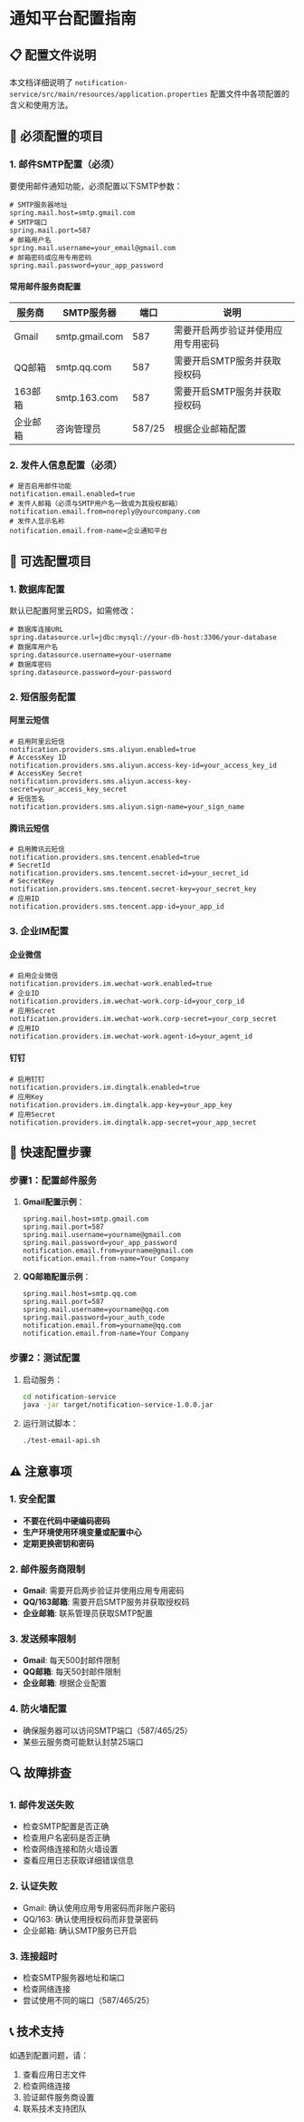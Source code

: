 # 通知平台配置指南

## 📋 配置文件说明

本文档详细说明了 `notification-service/src/main/resources/application.properties` 配置文件中各项配置的含义和使用方法。

## 🔧 必须配置的项目

### 1. 邮件SMTP配置（必须）

要使用邮件通知功能，必须配置以下SMTP参数：

```properties
# SMTP服务器地址
spring.mail.host=smtp.gmail.com
# SMTP端口
spring.mail.port=587
# 邮箱用户名
spring.mail.username=your_email@gmail.com
# 邮箱密码或应用专用密码
spring.mail.password=your_app_password
```

#### 常用邮件服务商配置

| 服务商 | SMTP服务器 | 端口 | 说明 |
|--------|------------|------|------|
| Gmail | smtp.gmail.com | 587 | 需要开启两步验证并使用应用专用密码 |
| QQ邮箱 | smtp.qq.com | 587 | 需要开启SMTP服务并获取授权码 |
| 163邮箱 | smtp.163.com | 587 | 需要开启SMTP服务并获取授权码 |
| 企业邮箱 | 咨询管理员 | 587/25 | 根据企业邮箱配置 |

### 2. 发件人信息配置（必须）

```properties
# 是否启用邮件功能
notification.email.enabled=true
# 发件人邮箱（必须与SMTP用户名一致或为其授权邮箱）
notification.email.from=noreply@yourcompany.com
# 发件人显示名称
notification.email.from-name=企业通知平台
```

## 🔧 可选配置项目

### 1. 数据库配置

默认已配置阿里云RDS，如需修改：

```properties
# 数据库连接URL
spring.datasource.url=jdbc:mysql://your-db-host:3306/your-database
# 数据库用户名
spring.datasource.username=your-username
# 数据库密码
spring.datasource.password=your-password
```

### 2. 短信服务配置

#### 阿里云短信
```properties
# 启用阿里云短信
notification.providers.sms.aliyun.enabled=true
# AccessKey ID
notification.providers.sms.aliyun.access-key-id=your_access_key_id
# AccessKey Secret
notification.providers.sms.aliyun.access-key-secret=your_access_key_secret
# 短信签名
notification.providers.sms.aliyun.sign-name=your_sign_name
```

#### 腾讯云短信
```properties
# 启用腾讯云短信
notification.providers.sms.tencent.enabled=true
# SecretId
notification.providers.sms.tencent.secret-id=your_secret_id
# SecretKey
notification.providers.sms.tencent.secret-key=your_secret_key
# 应用ID
notification.providers.sms.tencent.app-id=your_app_id
```

### 3. 企业IM配置

#### 企业微信
```properties
# 启用企业微信
notification.providers.im.wechat-work.enabled=true
# 企业ID
notification.providers.im.wechat-work.corp-id=your_corp_id
# 应用Secret
notification.providers.im.wechat-work.corp-secret=your_corp_secret
# 应用ID
notification.providers.im.wechat-work.agent-id=your_agent_id
```

#### 钉钉
```properties
# 启用钉钉
notification.providers.im.dingtalk.enabled=true
# 应用Key
notification.providers.im.dingtalk.app-key=your_app_key
# 应用Secret
notification.providers.im.dingtalk.app-secret=your_app_secret
```

## 🚀 快速配置步骤

### 步骤1：配置邮件服务

1. **Gmail配置示例**：
   ```properties
   spring.mail.host=smtp.gmail.com
   spring.mail.port=587
   spring.mail.username=yourname@gmail.com
   spring.mail.password=your_app_password
   notification.email.from=yourname@gmail.com
   notification.email.from-name=Your Company
   ```

2. **QQ邮箱配置示例**：
   ```properties
   spring.mail.host=smtp.qq.com
   spring.mail.port=587
   spring.mail.username=yourname@qq.com
   spring.mail.password=your_auth_code
   notification.email.from=yourname@qq.com
   notification.email.from-name=Your Company
   ```

### 步骤2：测试配置

1. 启动服务：
   ```bash
   cd notification-service
   java -jar target/notification-service-1.0.0.jar
   ```

2. 运行测试脚本：
   ```bash
   ./test-email-api.sh
   ```

## ⚠️ 注意事项

### 1. 安全配置
- **不要在代码中硬编码密码**
- **生产环境使用环境变量或配置中心**
- **定期更换密钥和密码**

### 2. 邮件服务商限制
- **Gmail**: 需要开启两步验证并使用应用专用密码
- **QQ/163邮箱**: 需要开启SMTP服务并获取授权码
- **企业邮箱**: 联系管理员获取SMTP配置

### 3. 发送频率限制
- **Gmail**: 每天500封邮件限制
- **QQ邮箱**: 每天50封邮件限制
- **企业邮箱**: 根据企业配置

### 4. 防火墙配置
- 确保服务器可以访问SMTP端口（587/465/25）
- 某些云服务商可能默认封禁25端口

## 🔍 故障排查

### 1. 邮件发送失败
- 检查SMTP配置是否正确
- 检查用户名密码是否正确
- 检查网络连接和防火墙设置
- 查看应用日志获取详细错误信息

### 2. 认证失败
- Gmail: 确认使用应用专用密码而非账户密码
- QQ/163: 确认使用授权码而非登录密码
- 企业邮箱: 确认SMTP服务已开启

### 3. 连接超时
- 检查SMTP服务器地址和端口
- 检查网络连接
- 尝试使用不同的端口（587/465/25）

## 📞 技术支持

如遇到配置问题，请：
1. 查看应用日志文件
2. 检查网络连接
3. 验证邮件服务商设置
4. 联系技术支持团队
